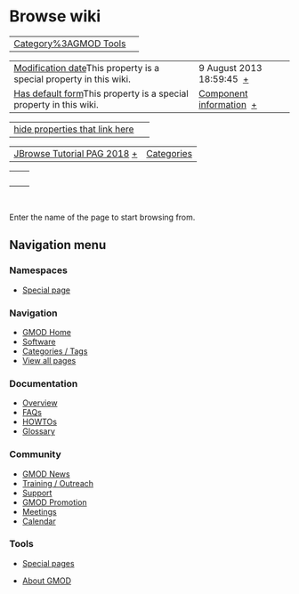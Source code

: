 



<span id="top"></span>




# <span dir="auto">Browse wiki</span>






|  |  |
|----|----|
| [Category%3AGMOD Tools](/wiki/Category%3AGMOD_Tools "Category%3AGMOD Tools") |  |

|  |  |
|----|----|
| <span class="smw-highlighter" data-type="1" state="inline" data-title="Property"><span class="smwbuiltin">[Modification date](/wiki/Property:Modification_date "Property:Modification date")</span><span class="smwttcontent">This property is a special property in this wiki.</span></span> | <span class="smwb-value">9 August 2013 18:59:45  <span class="smwsearch">[+](/wiki/Special%3ASearchByProperty/Modification-20date/9-20August-202013-2018:59:45 "Special%3ASearchByProperty/Modification-20date/9-20August-202013-2018:59:45")</span></span> |
| <span class="smw-highlighter" data-type="1" state="inline" data-title="Property"><span class="smwbuiltin">[Has default form](/wiki/Property%3AHas_default_form "Property:Has default form")</span><span class="smwttcontent">This property is a special property in this wiki.</span></span> | <span class="smwb-value">[Component information](/wiki/Form%3AComponent_information "Form:Component information")  <span class="smwsearch">[+](/wiki/Special%3ASearchByProperty/Has-20default-20form/Component-20information "Special%3ASearchByProperty/Has-20default-20form/Component-20information")</span></span> |

<span id="smw_browse_incoming"></span>

|  |  |
|----|----|
| [hide properties that link here](/mediawiki/index.php?title=Special:Browse&offset=0&dir=out&article=Category%3AGMOD+Tools)  |  |

|  |  |
|----|----|
| <span class="smwb-ivalue">[JBrowse Tutorial PAG 2018](/wiki/JBrowse_Tutorial_PAG_2018 "JBrowse Tutorial PAG 2018") <span class="smwbrowse">[+](/wiki/Special%3ABrowse/JBrowse-20Tutorial-20PAG-202018 "Special%3ABrowse/JBrowse-20Tutorial-20PAG-202018")</span></span> | [Categories](/wiki/Special%3ACategories "Special%3ACategories") |

|     |     |
|-----|-----|
|     |     |

 

Enter the name of the page to start browsing from.  








## Navigation menu



### Namespaces

- <span id="ca-nstab-special">[Special
  page](/wiki/Special%3ABrowse/Category%3AGMOD-20Tools "This is a special page, you cannot edit the page itself")</span>






### Navigation



- <span id="n-GMOD-Home">[GMOD Home](/wiki/Main_Page)</span>
- <span id="n-Software">[Software](/wiki/GMOD_Components)</span>
- <span id="n-Categories-.2F-Tags">[Categories /
  Tags](/wiki/Categories)</span>
- <span id="n-View-all-pages">[View all
  pages](/wiki/Special:AllPages)</span>




### Documentation



- <span id="n-Overview">[Overview](/wiki/Overview)</span>
- <span id="n-FAQs">[FAQs](/wiki/Category%3AFAQ)</span>
- <span id="n-HOWTOs">[HOWTOs](/wiki/Category%3AHOWTO)</span>
- <span id="n-Glossary">[Glossary](/wiki/Glossary)</span>




### Community



- <span id="n-GMOD-News">[GMOD News](/wiki/GMOD_News)</span>
- <span id="n-Training-.2F-Outreach">[Training /
  Outreach](/wiki/Training_and_Outreach)</span>
- <span id="n-Support">[Support](/wiki/Support)</span>
- <span id="n-GMOD-Promotion">[GMOD
  Promotion](/wiki/GMOD_Promotion)</span>
- <span id="n-Meetings">[Meetings](/wiki/Meetings)</span>
- <span id="n-Calendar">[Calendar](/wiki/Calendar)</span>




### Tools



- <span id="t-specialpages"><a href="/wiki/Special%3ASpecialPages" accesskey="q"
  title="A list of all special pages [q]">Special pages</a></span>






- <span id="footer-places-about">[About
  GMOD](/wiki/GMOD%3AAbout "GMOD%3AAbout")</span>

<!-- -->




